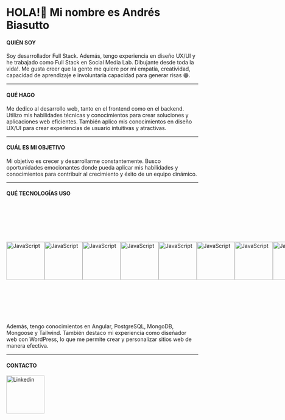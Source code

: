 
<!--
**AndresBiasutto/andresBiasutto** is a ✨ _special_ ✨ repository because its `README.md` (this file) appears on your GitHub profile.

Here are some ideas to get you started:

- 🔭 I’m currently working on ...
- 🌱 I’m currently learning ...
- 👯 I’m looking to collaborate on ...
- 🤔 I’m looking for help with ...
- 💬 Ask me about ...
- 📫 How to reach me: ...
- 😄 Pronouns: ...
- ⚡ Fun fact: ...
-->
# HOLA!👋 Mi nombre es Andrés Biasutto

#### QUIÉN SOY

Soy desarrollador Full Stack. Además, tengo experiencia en diseño UX/UI y he trabajado como Full Stack en Social Media Lab. Dibujante desde toda la vida!. Me gusta creer que la gente me quiere por mi  empatía, creatividad, capacidad de aprendizaje e involuntaria capacidad para generar risas 😁.

---

#### QUÉ HAGO

Me dedico al desarrollo web, tanto en el frontend como en el backend. Utilizo mis habilidades técnicas y conocimientos para crear soluciones y aplicaciones web eficientes. También aplico mis conocimientos en diseño UX/UI para crear experiencias de usuario intuitivas y atractivas.

---

#### CUÁL ES MI OBJETIVO

Mi objetivo es crecer y desarrollarme constantemente. Busco oportunidades emocionantes donde pueda aplicar mis habilidades y conocimientos para contribuir al crecimiento y éxito de un equipo dinámico.

---

#### QUÉ TECNOLOGÍAS USO
<div style="
    width: 100%;
    display: flex;
    justify-content: space-between;
    align-items: center;
    height: 300px;"
  >
<img src="https://upload.wikimedia.org/wikipedia/commons/6/6a/JavaScript-logo.png" alt="JavaScript" style="display: flex; justify-content: center; width:100px;">
<img src="https://static-00.iconduck.com/assets.00/node-js-icon-227x256-913nazt0.png" alt="JavaScript" style="display: flex; justify-content: center; width:100px;object-fit: fill;">
<img src="https://cdn1.iconfinder.com/data/icons/programing-development-8/24/react_logo-512.png" alt="JavaScript" style="display: flex; justify-content: center; width:100px;object-fit: fill;">
<img src="https://brandslogos.com/wp-content/uploads/thumbs/redux-logo-vector.svg" alt="JavaScript" style="display: flex; justify-content: center; width:100px;object-fit: fill;">
<img src="https://upload.wikimedia.org/wikipedia/commons/6/64/Expressjs.png" alt="JavaScript" style="display: flex; justify-content: center; width:100px;object-fit: fill;">
<img src="https://www.freepnglogos.com/uploads/html5-logo-png/html5-logo-image-logo-html-7.png" alt="JavaScript" style="display: flex; justify-content: center; width:100px;object-fit: fill;">
<img src="https://cdn.icon-icons.com/icons2/1826/PNG/512/4202020css3htmllogosocialsocialmedia-115668_115633.png" alt="JavaScript" style="display: flex; justify-content: center; width:100px;object-fit: fill;">
<img src="https://upload.wikimedia.org/wikipedia/commons/8/87/Sql_data_base_with_logo.png" alt="JavaScript" style="display: flex; justify-content: center; width:100px;object-fit: fill;">
</div>


Además, tengo conocimientos en Angular, PostgreSQL, MongoDB, Mongoose y Tailwind. También destaco mi experiencia como diseñador web con WordPress, lo que me permite crear y personalizar sitios web de manera efectiva.

---

#### CONTACTO

<a src="https://www.linkedin.com/in/andres-biasutto/"><img src="https://1000marcas.net/wp-content/uploads/2020/01/Logo-Linkedin.png" alt="Linkedin" width="100"></a>
